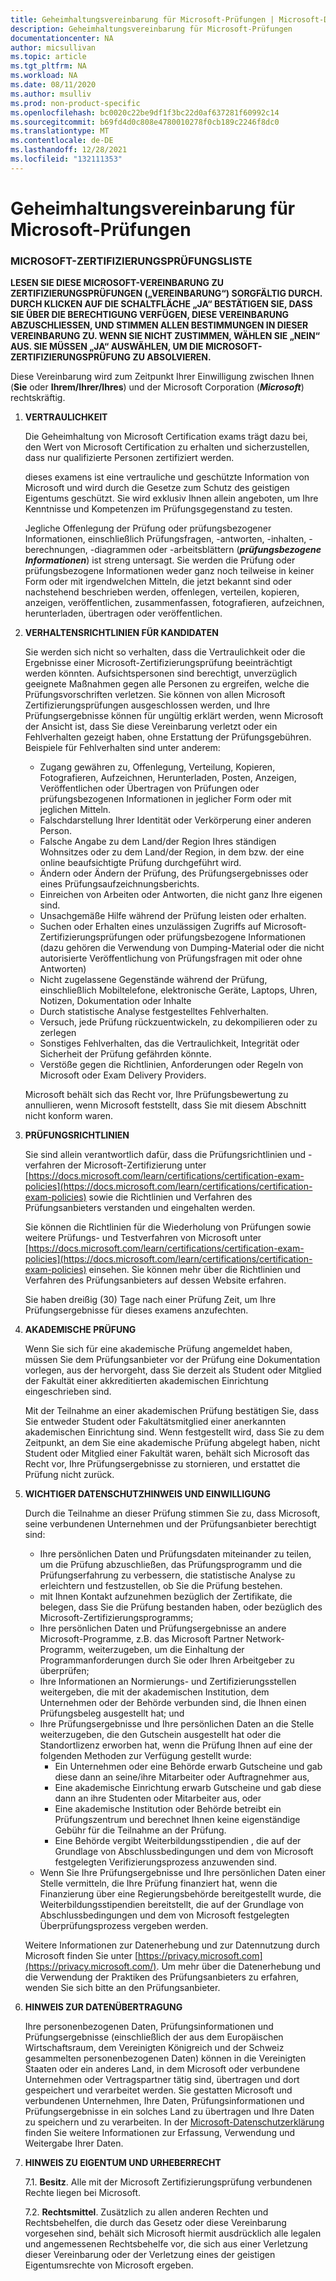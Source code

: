 ```yaml
---
title: Geheimhaltungsvereinbarung für Microsoft-Prüfungen | Microsoft-Dokumentation
description: Geheimhaltungsvereinbarung für Microsoft-Prüfungen
documentationcenter: NA
author: micsullivan
ms.topic: article
ms.tgt_pltfrm: NA
ms.workload: NA
ms.date: 08/11/2020
ms.author: msulliv
ms.prod: non-product-specific
ms.openlocfilehash: bc0020c22be9df1f3bc22d0af637281f60992c14
ms.sourcegitcommit: b69fd4d0c808e4780010278f0cb189c2246f8dc0
ms.translationtype: MT
ms.contentlocale: de-DE
ms.lasthandoff: 12/28/2021
ms.locfileid: "132111353"
---
```

# <a name="microsoft-exam-non-disclosure-agreement"></a>Geheimhaltungsvereinbarung für Microsoft-Prüfungen

### <a name="microsoft-certification-exam-agreement"></a>MICROSOFT-ZERTIFIZIERUNGSPRÜFUNGSLISTE

**LESEN SIE DIESE MICROSOFT-VEREINBARUNG ZU ZERTIFIZIERUNGSPRÜFUNGEN („VEREINBARUNG“) SORGFÄLTIG DURCH. DURCH KLICKEN AUF DIE SCHALTFLÄCHE „JA“ BESTÄTIGEN SIE, DASS SIE ÜBER DIE BERECHTIGUNG VERFÜGEN, DIESE VEREINBARUNG ABZUSCHLIESSEN, UND STIMMEN ALLEN BESTIMMUNGEN IN DIESER VEREINBARUNG ZU. WENN SIE NICHT ZUSTIMMEN, WÄHLEN SIE „NEIN“ AUS. SIE MÜSSEN „JA“ AUSWÄHLEN, UM DIE MICROSOFT-ZERTIFIZIERUNGSPRÜFUNG ZU ABSOLVIEREN.**

Diese Vereinbarung wird zum Zeitpunkt Ihrer Einwilligung zwischen Ihnen (**Sie** oder **Ihrem/Ihrer/Ihres**) und der Microsoft Corporation (**_Microsoft_**) rechtskräftig.

1. **VERTRAULICHKEIT**

    Die Geheimhaltung von Microsoft Certification exams trägt dazu bei, den Wert von Microsoft Certification zu erhalten und sicherzustellen, dass nur qualifizierte Personen zertifiziert werden.

    dieses examens ist eine vertrauliche und geschützte Information von Microsoft und wird durch die Gesetze zum Schutz des geistigen Eigentums geschützt. Sie wird exklusiv Ihnen allein angeboten, um Ihre Kenntnisse und Kompetenzen im Prüfungsgegenstand zu testen.

    Jegliche Offenlegung der Prüfung oder prüfungsbezogener Informationen, einschließlich Prüfungsfragen, -antworten, -inhalten, -berechnungen, -diagrammen oder -arbeitsblättern (***prüfungsbezogene Informationen***) ist streng untersagt. Sie werden die Prüfung oder prüfungsbezogene Informationen weder ganz noch teilweise in keiner Form oder mit irgendwelchen Mitteln, die jetzt bekannt sind oder nachstehend beschrieben werden, offenlegen, verteilen, kopieren, anzeigen, veröffentlichen, zusammenfassen, fotografieren, aufzeichnen, herunterladen, übertragen oder veröffentlichen.

2. **VERHALTENSRICHTLINIEN FÜR KANDIDATEN**

    Sie werden sich nicht so verhalten, dass die Vertraulichkeit oder die Ergebnisse einer Microsoft-Zertifizierungsprüfung beeinträchtigt werden könnten. Aufsichtspersonen sind berechtigt, unverzüglich geeignete Maßnahmen gegen alle Personen zu ergreifen, welche die Prüfungsvorschriften verletzen. Sie können von allen Microsoft Zertifizierungsprüfungen ausgeschlossen werden, und Ihre Prüfungsergebnisse können für ungültig erklärt werden, wenn Microsoft der Ansicht ist, dass Sie diese Vereinbarung verletzt oder ein Fehlverhalten gezeigt haben, ohne Erstattung der Prüfungsgebühren. Beispiele für Fehlverhalten sind unter anderem:

    - Zugang gewähren zu, Offenlegung, Verteilung, Kopieren, Fotografieren, Aufzeichnen, Herunterladen, Posten, Anzeigen, Veröffentlichen oder Übertragen von Prüfungen oder prüfungsbezogenen Informationen in jeglicher Form oder mit jeglichen Mitteln.
    - Falschdarstellung Ihrer Identität oder Verkörperung einer anderen Person.
    - Falsche Angabe zu dem Land/der Region Ihres ständigen Wohnsitzes oder zu dem Land/der Region, in dem bzw. der eine online beaufsichtigte Prüfung durchgeführt wird.
    - Ändern oder Ändern der Prüfung, des Prüfungsergebnisses oder eines Prüfungsaufzeichnungsberichts.
    - Einreichen von Arbeiten oder Antworten, die nicht ganz Ihre eigenen sind.
    - Unsachgemäße Hilfe während der Prüfung leisten oder erhalten.
    - Suchen oder Erhalten eines unzulässigen Zugriffs auf Microsoft-Zertifizierungsprüfungen oder prüfungsbezogene Informationen (dazu gehören die Verwendung von Dumping-Material oder die nicht autorisierte Veröffentlichung von Prüfungsfragen mit oder ohne Antworten)
    - Nicht zugelassene Gegenstände während der Prüfung, einschließlich Mobiltelefone, elektronische Geräte, Laptops, Uhren, Notizen, Dokumentation oder Inhalte
    - Durch statistische Analyse festgestelltes Fehlverhalten.
    - Versuch, jede Prüfung rückzuentwickeln, zu dekompilieren oder zu zerlegen
    - Sonstiges Fehlverhalten, das die Vertraulichkeit, Integrität oder Sicherheit der Prüfung gefährden könnte.
    - Verstöße gegen die Richtlinien, Anforderungen oder Regeln von Microsoft oder Exam Delivery Providers.

    Microsoft behält sich das Recht vor, Ihre Prüfungsbewertung zu annullieren, wenn Microsoft feststellt, dass Sie mit diesem Abschnitt nicht konform waren.

3. **PRÜFUNGSRICHTLINIEN**

    Sie sind allein verantwortlich dafür, dass die Prüfungsrichtlinien und -verfahren der Microsoft-Zertifizierung unter [https://docs.microsoft.com/learn/certifications/certification-exam-policies](https://docs.microsoft.com/learn/certifications/certification-exam-policies) sowie die Richtlinien und Verfahren des Prüfungsanbieters verstanden und eingehalten werden.

    Sie können die Richtlinien für die Wiederholung von Prüfungen sowie weitere Prüfungs- und Testverfahren von Microsoft unter [https://docs.microsoft.com/learn/certifications/certification-exam-policies](https://docs.microsoft.com/learn/certifications/certification-exam-policies) einsehen. Sie können mehr über die Richtlinien und Verfahren des Prüfungsanbieters auf dessen Website erfahren.

    Sie haben dreißig (30) Tage nach einer Prüfung Zeit, um Ihre Prüfungsergebnisse für dieses examens anzufechten.

4. **AKADEMISCHE PRÜFUNG**

    Wenn Sie sich für eine akademische Prüfung angemeldet haben, müssen Sie dem Prüfungsanbieter vor der Prüfung eine Dokumentation vorlegen, aus der hervorgeht, dass Sie derzeit als Student oder Mitglied der Fakultät einer akkreditierten akademischen Einrichtung eingeschrieben sind.

    Mit der Teilnahme an einer akademischen Prüfung bestätigen Sie, dass Sie entweder Student oder Fakultätsmitglied einer anerkannten akademischen Einrichtung sind. Wenn festgestellt wird, dass Sie zu dem Zeitpunkt, an dem Sie eine akademische Prüfung abgelegt haben, nicht Student oder Mitglied einer Fakultät waren, behält sich Microsoft das Recht vor, Ihre Prüfungsergebnisse zu stornieren, und erstattet die Prüfung nicht zurück.

5. **WICHTIGER DATENSCHUTZHINWEIS UND EINWILLIGUNG**

    Durch die Teilnahme an dieser Prüfung stimmen Sie zu, dass Microsoft, seine verbundenen Unternehmen und der Prüfungsanbieter berechtigt sind:

    -  Ihre persönlichen Daten und Prüfungsdaten miteinander zu teilen, um die Prüfung abzuschließen, das Prüfungsprogramm und die Prüfungserfahrung zu verbessern, die statistische Analyse zu erleichtern und festzustellen, ob Sie die Prüfung bestehen.
    - mit Ihnen Kontakt aufzunehmen bezüglich der Zertifikate, die belegen, dass Sie die Prüfung bestanden haben, oder bezüglich des Microsoft-Zertifizierungsprogramms;
    - Ihre persönlichen Daten und Prüfungsergebnisse an andere Microsoft-Programme, z.B. das Microsoft Partner Network-Programm, weiterzugeben, um die Einhaltung der Programmanforderungen durch Sie oder Ihren Arbeitgeber zu überprüfen;
    - Ihre Informationen an Normierungs- und Zertifizierungsstellen weitergeben, die mit der akademischen Institution, dem Unternehmen oder der Behörde verbunden sind, die Ihnen einen Prüfungsbeleg ausgestellt hat; und
    - Ihre Prüfungsergebnisse und Ihre persönlichen Daten an die Stelle weiterzugeben, die den Gutschein ausgestellt hat oder die Standortlizenz erworben hat, wenn die Prüfung Ihnen auf eine der folgenden Methoden zur Verfügung gestellt wurde:
        - Ein Unternehmen oder eine Behörde erwarb Gutscheine und gab diese dann an seine/ihre Mitarbeiter oder Auftragnehmer aus,
        - Eine akademische Einrichtung erwarb Gutscheine und gab diese dann an ihre Studenten oder Mitarbeiter aus, oder
        - Eine akademische Institution oder Behörde betreibt ein Prüfungszentrum und berechnet Ihnen keine eigenständige Gebühr für die Teilnahme an der Prüfung.
        - Eine Behörde vergibt Weiterbildungsstipendien , die auf der Grundlage von Abschlussbedingungen und dem von Microsoft festgelegten Verifizierungsprozess anzuwenden sind.
    - Wenn Sie Ihre Prüfungsergebnisse und Ihre persönlichen Daten einer Stelle vermitteln, die Ihre Prüfung finanziert hat, wenn die Finanzierung über eine Regierungsbehörde bereitgestellt wurde, die Weiterbildungsstipendien bereitstellt, die auf der Grundlage von Abschlussbedingungen und dem von Microsoft festgelegten Überprüfungsprozess vergeben werden.

    Weitere Informationen zur Datenerhebung und zur Datennutzung durch Microsoft finden Sie unter [https://privacy.microsoft.com](https://privacy.microsoft.com/). Um mehr über die Datenerhebung und die Verwendung der Praktiken des Prüfungsanbieters zu erfahren, wenden Sie sich bitte an den Prüfungsanbieter.

6. **HINWEIS ZUR DATENÜBERTRAGUNG**

    Ihre personenbezogenen Daten, Prüfungsinformationen und Prüfungsergebnisse (einschließlich der aus dem Europäischen Wirtschaftsraum, dem Vereinigten Königreich und der Schweiz gesammelten personenbezogenen Daten) können in die Vereinigten Staaten oder ein anderes Land, in dem Microsoft oder verbundene Unternehmen oder Vertragspartner tätig sind, übertragen und dort gespeichert und verarbeitet werden. Sie gestatten Microsoft und verbundenen Unternehmen, Ihre Daten, Prüfungsinformationen und Prüfungsergebnisse in ein solches Land zu übertragen und Ihre Daten zu speichern und zu verarbeiten. In der [Microsoft-Datenschutzerklärung](https://go.microsoft.com/fwlink/?LinkId=248681) finden Sie weitere Informationen zur Erfassung, Verwendung und Weitergabe Ihrer Daten.

7. **HINWEIS ZU EIGENTUM UND URHEBERRECHT**

    7.1. **Besitz**. Alle mit der Microsoft Zertifizierungsprüfung verbundenen Rechte liegen bei Microsoft.

    7.2. **Rechtsmittel**. Zusätzlich zu allen anderen Rechten und Rechtsbehelfen, die durch das Gesetz oder diese Vereinbarung vorgesehen sind, behält sich Microsoft hiermit ausdrücklich alle legalen und angemessenen Rechtsbehelfe vor, die sich aus einer Verletzung dieser Vereinbarung oder der Verletzung eines der geistigen Eigentumsrechte von Microsoft ergeben.




